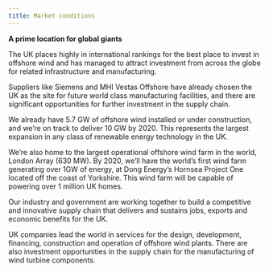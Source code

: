 ```yaml
---
title: Market conditions
---
```


**A prime location for global giants**

The UK places highly in international rankings for the best place to invest in offshore wind and has managed to attract investment from across the globe for related infrastructure and manufacturing.
 
Suppliers like Siemens and MHI Vestas Offshore have already chosen the UK as the site for future world class manufacturing facilities, and there are significant opportunities for further investment in the supply chain.

We already have 5.7 GW of offshore wind installed or under construction, and we’re on track to deliver 10 GW by 2020. This represents the largest expansion in any class of renewable energy technology in the UK.

We’re also home to the largest operational offshore wind farm in the world, London Array (630 MW). By 2020, we’ll have the world’s first wind farm generating over 1GW of energy, at Dong Energy’s Hornsea Project One located off the coast of Yorkshire. This wind farm will be capable of powering over 1 million UK homes.
 
Our industry and government are working together to build a competitive and innovative supply chain that delivers and sustains jobs, exports and economic benefits for the UK.
 
UK companies lead the world in services for the design, development, financing, construction and operation of offshore wind plants. There are also investment opportunities in the supply chain for the manufacturing of wind turbine components.

